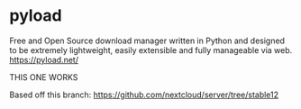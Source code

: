 # pyload
Free and Open Source download manager written in Python and designed to be extremely lightweight, easily extensible and fully manageable via web.
https://pyload.net/

THIS ONE WORKS

Based off this branch: https://github.com/nextcloud/server/tree/stable12
